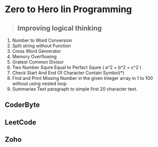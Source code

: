 # Zero to Hero Iin Programming

> ## Improving logical thinking

1. Number to Word Conversion
1. Split string without Function
1. Cross Word Genrerator
1. Memory Overflowing
1. Gratest Common Divisor
1. Two Number Squre Equal to Perfact Squre ( a^2 + b^2 = c^2 )
1. Check Start And End Of Character Contain Symbol(*)
1. Find and Print Missing Number in the given Integer array in 1 to 100 without using nested loop
1. Summaries Text paragraph to simple first 20 character text.

## CoderByte

## LeetCode

## Zoho

